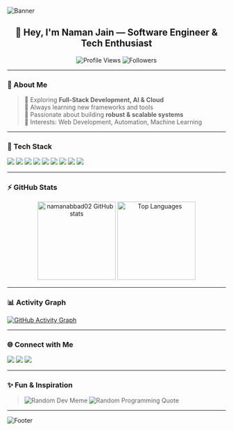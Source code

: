 <!-- Custom Banner -->
![Banner](https://capsule-render.vercel.app/api?type=waving&color=0:FF416C,100:FF4B2B&height=250&section=header&text=Naman%20Jain&fontSize=60&fontColor=ffffff&animation=fadeIn)

<h2 align="center">👋 Hey, I'm Naman Jain — Software Engineer & Tech Enthusiast</h2>

<p align="center">
  <img src="https://komarev.com/ghpvc/?username=namanabbad02&color=blueviolet&style=for-the-badge" alt="Profile Views" />
  <img src="https://img.shields.io/github/followers/namanabbad02?label=Followers&style=for-the-badge" alt="Followers" />
</p>

---

### 🧠 About Me
> 🔭 Exploring **Full-Stack Development, AI & Cloud**  
> 🌱 Always learning new frameworks and tools  
> 💼 Passionate about building **robust & scalable systems**  
> 🎯 Interests: Web Development, Automation, Machine Learning

---

### 🧰 Tech Stack
<p>
  <img src="https://img.shields.io/badge/-React-61DAFB?style=for-the-badge&logo=react&logoColor=000" />
  <img src="https://img.shields.io/badge/-Next.js-000000?style=for-the-badge&logo=next.js&logoColor=fff" />
  <img src="https://img.shields.io/badge/-Node.js-339933?style=for-the-badge&logo=node.js&logoColor=fff" />
  <img src="https://img.shields.io/badge/-Express-000000?style=for-the-badge&logo=express" />
  <img src="https://img.shields.io/badge/-MySQL-4479A1?style=for-the-badge&logo=mysql&logoColor=fff" />
  <img src="https://img.shields.io/badge/-Docker-2496ED?style=for-the-badge&logo=docker" />
  <img src="https://img.shields.io/badge/-Git-F05032?style=for-the-badge&logo=git" />
  <img src="https://img.shields.io/badge/-TailwindCSS-06B6D4?style=for-the-badge&logo=tailwind-css&logoColor=fff" />
  <img src="https://img.shields.io/badge/-Python-3776AB?style=for-the-badge&logo=python" />
</p>

---

### ⚡ GitHub Stats
<p align="center">
  <img height="180em" src="https://github-readme-stats.vercel.app/api?username=namanabbad02&show_icons=true&theme=radical" alt="namanabbad02 GitHub stats" />
  <img height="180em" src="https://github-readme-stats.vercel.app/api/top-langs/?username=namanabbad02&layout=compact&theme=radical" alt="Top Languages" />
</p>

---

### 📊 Activity Graph
[![GitHub Activity Graph](https://github-readme-activity-graph.vercel.app/graph?username=namanabbad02&bg_color=1c1917&color=9e9e9e&line=7c3aed&point=9333ea&area=true)](https://github.com/namanabbad02)

---

### 🌐 Connect with Me
<p>
  <a href="https://www.linkedin.com/in/namanabbad02/" target="_blank"><img src="https://img.shields.io/badge/-LinkedIn-0077B5?style=for-the-badge&logo=linkedin&logoColor=fff" /></a>
  <a href="https://twitter.com/yourhandle" target="_blank"><img src="https://img.shields.io/badge/-Twitter-1DA1F2?style=for-the-badge&logo=twitter&logoColor=fff" /></a>
  <a href="mailto:your_email@gmail.com"><img src="https://img.shields.io/badge/-Email-D14836?style=for-the-badge&logo=gmail&logoColor=fff" /></a>
</p>

---

### ✨ Fun & Inspiration
> ![Random Dev Meme](https://readme-meme.vercel.app/api?theme=dark)
> ![Random Programming Quote](https://quotes-github-readme.vercel.app/api?type=horizontal&theme=radical)

---

<!-- Bottom Waves -->
![Footer](https://capsule-render.vercel.app/api?type=waving&color=0:FF416C,100:FF4B2B&height=150&section=footer)
